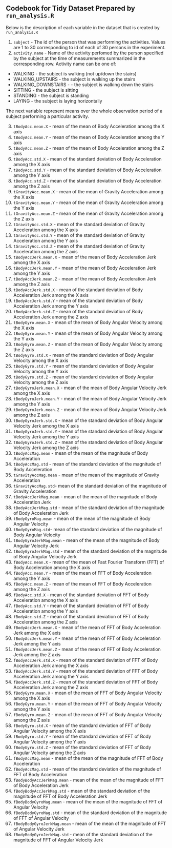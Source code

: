 Codebook for Tidy Dataset Prepared by `run_analysis.R`
-----------------------------------

Below is the description of each variable in the dataset that is created by `run_analysis.R`

1. `subject` - The id of the person that was performing the activities. Values are 1 to 30 corresponding to id of each of 30 persons in the experiment.
2. `activity.name` - Name of the activity perfomed by the person specified by the subject at the time of measurements summarized in the corresponding row. Activity name can be one of:
  * WALKING - the subject is walking (not up/down the stairs)
  * WALKING_UPSTAIRS - the subject is walking up the stairs
  * WALKING_DOWNSTAIRS -  - the subject is walking down the stairs
  * SITTING - the subject is sitting
  * STANDING - the subject is standing
  * LAYING - the subject is laying horizontally
  
The next variable represent means over the whole observation period of a subject performing a particular activity.

3. `tBodyAcc.mean.X` - mean of the mean of Body Acceleration among the X axis
4.  `tBodyAcc.mean.Y` - mean of the mean of Body Acceleration among the Y axis
5.  `tBodyAcc.mean.Z` - mean of the mean of Body Acceleration among the Z axis
6. `tBodyAcc.std.X` - mean of the standard deviation of Body Acceleration among the X axis
7. `tBodyAcc.std.Y` - mean of the standard deviation of Body Acceleration among the Y axis
8. `tBodyAcc.std.Z` - mean of the standard deviation of Body Acceleration among the Z axis
9. `tGravityAcc.mean.X` - mean of the mean of Gravity Acceleration among the X axis
10. `tGravityAcc.mean.Y` - mean of the mean of Gravity Acceleration among the Y axis
11. `tGravityAcc.mean.Z` - mean of the mean of Gravity Acceleration among the Z axis
12. `tGravityAcc.std.X` - mean of the standard deviation of Gravity Acceleration among the X axis
13. `tGravityAcc.std.Y` - mean of the standard deviation of Gravity Acceleration among the Y axis
14. `tGravityAcc.std.Z` - mean of the standard deviation of Gravity Acceleration among the Z axis
15. `tBodyAccJerk.mean.X` - mean of the mean of Body Acceleration Jerk among the X axis
16. `tBodyAccJerk.mean.Y` - mean of the mean of Body Acceleration Jerk among the Y axis
17. `tBodyAccJerk.mean.Z` - mean of the mean of Body Acceleration Jerk among the Z axis
18. `tBodyAccJerk.std.X` - mean of the standard deviation of Body Acceleration Jerk among the X axis
19. `tBodyAccJerk.std.Y` - mean of the standard deviation of Body Acceleration Jerk among the Y axis
20. `tBodyAccJerk.std.Z` - mean of the standard deviation of Body Acceleration Jerk among the Z axis
21. `tBodyGyro.mean.X` - mean of the mean of Body Angular Velocity among the X axis
22. `tBodyGyro.mean.Y` - mean of the mean of Body Angular Velocity among the Y axis
23. `tBodyGyro.mean.Z` - mean of the mean of Body Angular Velocity among the Z axis
24. `tBodyGyro.std.X` - mean of the standard deviation of Body Angular Velocity among the X axis
25. `tBodyGyro.std.Y` - mean of the standard deviation of Body Angular Velocity among the Y axis
26. `tBodyGyro.std.Z` - mean of the standard deviation of Body Angular Velocity among the Z axis
27. `tBodyGyroJerk.mean.X` - mean of the mean of Body Angular Velocity Jerk among the X axis
28. `tBodyGyroJerk.mean.Y` - mean of the mean of Body Angular Velocity Jerk among the Y axis
29. `tBodyGyroJerk.mean.Z` - mean of the mean of Body Angular Velocity Jerk among the Z axis
30. `tBodyGyroJerk.std.X` - mean of the standard deviation of Body Angular Velocity Jerk among the X axis
31. `tBodyGyroJerk.std.Y` - mean of the standard deviation of Body Angular Velocity Jerk among the Y axis
32. `tBodyGyroJerk.std.Z` - mean of the standard deviation of Body Angular Velocity Jerk among the Z axis
33. `tBodyAccMag.mean` - mean of the mean of the magnitude of Body Acceleration
34. `tBodyAccMag.std` - mean of the standard deviation of the magnitude of Body Acceleration
35. `tGravityAccMag.mean` - mean of the mean of the magnitude of Gravity Acceleration
36. `tGravityAccMag.std`- mean of the standard deviation of the magnitude of Gravity Acceleration
37. `tBodyAccJerkMag.mean` - mean of the mean of the magnitude of Body Acceleration Jerk
38. `tBodyAccJerkMag.std` - mean of the standard deviation of the magnitude of Body Acceleration Jerk
39. `tBodyGyroMag.mean` - mean of the mean of the magnitude of Body Angular Velocity
40. `tBodyGyroMag.std`- mean of the standard deviation of the magnitude of Body Angular Velocity
41. `tBodyGyroJerkMag.mean` - mean of the mean of the magnitude of Body Angular Velocity Jerk
42. `tBodyGyroJerkMag.std` - mean of the standard deviation of the magnitude of Body Angular Velocity Jerk
43. `fBodyAcc.mean.X` - mean of the mean of Fast Fourier Transform (FFT) of Body Acceleration among the X axis
44. `fBodyAcc.mean.Y` - mean of the mean of FFT of Body Acceleration among the Y axis
45. `fBodyAcc.mean.Z` - mean of the mean of FFT of Body Acceleration among the Z axis
46. `fBodyAcc.std.X` - mean of the standard deviation of FFT of Body Acceleration among the X axis
47. `fBodyAcc.std.Y` - mean of the standard deviation of FFT of Body Acceleration among the Y axis
48. `fBodyAcc.std.Z` - mean of the standard deviation of FFT of Body Acceleration among the Z axis
49. `fBodyAccJerk.mean.X` - mean of the mean of FFT of Body Acceleration Jerk among the X axis
50. `fBodyAccJerk.mean.Y` - mean of the mean of FFT of Body Acceleration Jerk among the Y axis
51. `fBodyAccJerk.mean.Z` - mean of the mean of FFT of Body Acceleration Jerk among the Z axis
52. `fBodyAccJerk.std.X` - mean of the standard deviation of FFT of Body Acceleration Jerk among the X axis
53. `fBodyAccJerk.std.Y` - mean of the standard deviation of FFT of Body Acceleration Jerk among the Y axis
54. `fBodyAccJerk.std.Z` - mean of the standard deviation of FFT of Body Acceleration Jerk among the Z axis
55. `fBodyGyro.mean.X` - mean of the mean of FFT of Body Angular Velocity among the X axis
56. `fBodyGyro.mean.Y` - mean of the mean of FFT of Body Angular Velocity among the Y axis
57. `fBodyGyro.mean.Z` - mean of the mean of FFT of Body Angular Velocity among the Z axis
58. `fBodyGyro.std.X` - mean of the standard deviation of FFT of Body Angular Velocity among the X axis
59. `fBodyGyro.std.Y` - mean of the standard deviation of FFT of Body Angular Velocity among the Y axis
60. `fBodyGyro.std.Z` - mean of the standard deviation of FFT of Body Angular Velocity among the Z axis
61. `fBodyAccMag.mean` - mean of the mean of the magnitude of FFT of Body Acceleration
62. `fBodyAccMag.std` - mean of the standard deviation of the magnitude of FFT of Body Acceleration
63. `fBodyBodyAccJerkMag.mean` - mean of the mean of the magnitude of FFT of Body Acceleration Jerk
64. `fBodyBodyAccJerkMag.std` - mean of the standard deviation of the magnitude of FFT of Body Acceleration Jerk
65. `fBodyBodyGyroMag.mean` - mean of the mean of the magnitude of FFT of Angular Velocity
66. `fBodyBodyGyroMag.std` - mean of the standard deviation of the magnitude of FFT of Angular Velocity
67. `fBodyBodyGyroJerkMag.mean` - mean of the mean of the magnitude of FFT of Angular Velocity Jerk
68. `fBodyBodyGyroJerkMag.std` - mean of the standard deviation of the magnitude of FFT of Angular Velocity Jerk
